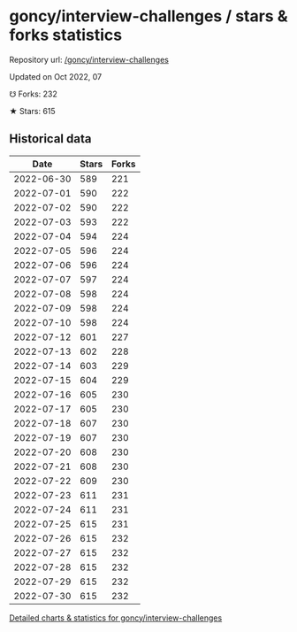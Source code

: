 # goncy/interview-challenges / stars & forks statistics

Repository url: [/goncy/interview-challenges](https://github.com/goncy/interview-challenges)

Updated on Oct 2022, 07

☋ Forks: 232

★ Stars: 615

## Historical data
| Date | Stars | Forks |
|------|-------|-------|
| 2022-06-30 | 589 | 221 | 
| 2022-07-01 | 590 | 222 | 
| 2022-07-02 | 590 | 222 | 
| 2022-07-03 | 593 | 222 | 
| 2022-07-04 | 594 | 224 | 
| 2022-07-05 | 596 | 224 | 
| 2022-07-06 | 596 | 224 | 
| 2022-07-07 | 597 | 224 | 
| 2022-07-08 | 598 | 224 | 
| 2022-07-09 | 598 | 224 | 
| 2022-07-10 | 598 | 224 | 
| 2022-07-12 | 601 | 227 | 
| 2022-07-13 | 602 | 228 | 
| 2022-07-14 | 603 | 229 | 
| 2022-07-15 | 604 | 229 | 
| 2022-07-16 | 605 | 230 | 
| 2022-07-17 | 605 | 230 | 
| 2022-07-18 | 607 | 230 | 
| 2022-07-19 | 607 | 230 | 
| 2022-07-20 | 608 | 230 | 
| 2022-07-21 | 608 | 230 | 
| 2022-07-22 | 609 | 230 | 
| 2022-07-23 | 611 | 231 | 
| 2022-07-24 | 611 | 231 | 
| 2022-07-25 | 615 | 231 | 
| 2022-07-26 | 615 | 232 | 
| 2022-07-27 | 615 | 232 | 
| 2022-07-28 | 615 | 232 | 
| 2022-07-29 | 615 | 232 | 
| 2022-07-30 | 615 | 232 | 


[Detailed charts & statistics for goncy/interview-challenges](https://reviewgithub.com/rep/goncy/interview-challenges)
